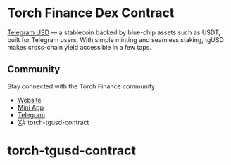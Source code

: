 # Torch Finance Dex Contract

[Telegram USD](https://app.tgusd.io/) — a stablecoin backed by blue-chip assets such as USDT, built for Telegram users. With simple minting and seamless staking, tgUSD makes cross-chain yield accessible in a few taps.

## Community

Stay connected with the Torch Finance community:

- [Website](https://torch.finance/)
- [Mini App](https://t.me/tgusd_official_bot)
- [Telegram](https://t.me/torch_ton)
- [X](https://x.com/home)# torch-tgusd-contract
# torch-tgusd-contract
